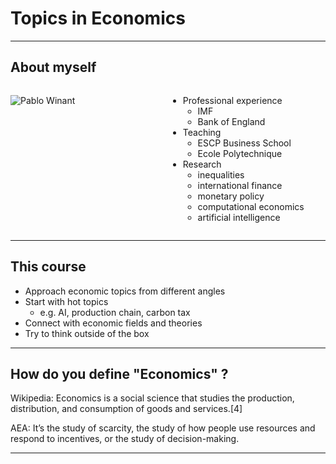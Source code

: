 # Topics in Economics

---

## About myself


<style>
.container{
    display: flex;
}
.col{
    flex: 1;
}
</style>

<div class="container">

<div class="col">

![Pablo Winant](0_girafes.jpg)<!-- .element height="100%" width="100%" -->

</div>

<div class="col">

- Professional experience
  - IMF
  - Bank of England
- Teaching
  - ESCP Business School
  - Ecole Polytechnique
- Research
  - inequalities
  - international finance
  - monetary policy
  - computational economics
  - artificial intelligence

</div>

</div>

---

## This course

- Approach economic topics from different angles
- Start with hot topics
  - e.g. AI, production chain, carbon tax
- Connect with economic fields and theories
- Try to think outside of the box

---

## How do you define "Economics" ?

Wikipedia: Economics is a social science that studies the production, distribution, and consumption of goods and services.[4]

AEA: It’s the study of scarcity, the study of how people use resources and respond to incentives, or the study of decision-making. 

---